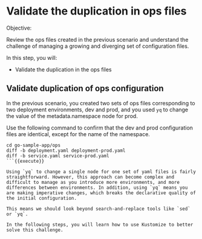 # Validate the duplication in ops files

Objective:


Review the ops files created in the previous scenario and understand the challenge of managing a growing and diverging set of configuration files.

In this step, you will:
- Validate the duplication in the ops files

## Validate duplication of ops configuration

In the previous scenario, you created two sets of ops files corresponding to two deployment environments, dev and prod, and you used `yq` to change the value of the metadata.namespace node for prod.

Use the following command to confirm that the dev and prod configuration files are identical, except for the name of the namespace.

```
cd go-sample-app/ops
diff -b deployment.yaml deployment-prod.yaml
diff -b service.yaml service-prod.yaml
```{{execute}}

Using `yq` to change a single node for one set of yaml files is fairly straightforward. However, this approach can become complex and difficult to manage as you introduce more environments, and more differences between environments. In addition, using `yq` means you are making imperative changes, which breaks the declarative quality of the initial configuration.

This means we should look beyond search-and-replace tools like `sed` or `yq`. 

In the following steps, you will learn how to use Kustomize to better solve this challenge.
